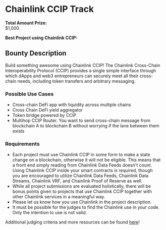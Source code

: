 # Chainlink CCIP Track

**Total Amount Prize:**  
$1,000

**Best Project using Chainlink CCIP:**  

## Bounty Description
Build something awesome using Chainlink CCIP! The Chainlink Cross-Chain Interoperability Protocol (CCIP) provides a single simple interface through which dApps and web3 entrepreneurs can securely meet all their cross-chain needs, including token transfers and arbitrary messaging.

### Possible Use Cases
- Cross-chain DeFi app with liquidity across multiple chains 
- Cross Chain DeFi yield aggregator
- Token bridge powered by CCIP
- Multihop CCIP Router. You want to send cross-chain message from blockchain A to blockchain B without worrying if the lane between them exists

### Requirements
- Each project must use Chainlink CCIP in some form to make a state change on a blockchain, otherwise it will not be eligible. This means that a front end simply reading from Chainlink Data Feeds doesn't count. Using Chainlink CCIP inside your smart contracts is required, though you are encouraged to utilize Chainlink Data Feeds, Chainlink Data Streams, Chainlink VRF, and Chainlink Proof of Reserve as well. 
- While all project submissions are evaluated holistically, there will be bonus points given to projects that use Chainlink CCIP together with other Chainlink services in a meaningful way.
- Please let us know how you use Chainlink in the project description.
- It must be possible for the judges to find the Chainlink use in your code. Only the intention to use is not valid.

Additional judging criteria and more resources can be found [here](Judging&Resources.md)!
